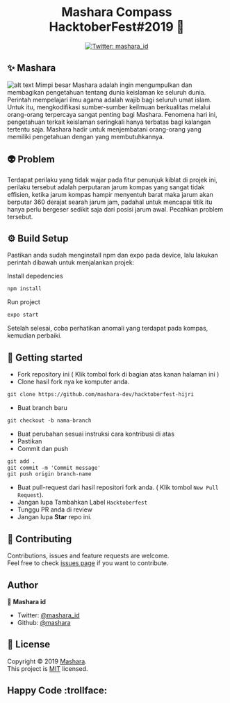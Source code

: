 <h1 align="center">Mashara Compass HacktoberFest#2019 👋</h1>
<p align="center">
  <a href="https://twitter.com/mashara_id">
    <img alt="Twitter: mashara_id" src="https://img.shields.io/twitter/follow/mashara_id.svg?style=social" target="_blank" />
  </a>
</p>

## ✨ Mashara
![alt text](https://www.mashara.id/_nuxt/img/2751b66.jpg)
Mimpi besar Mashara adalah ingin mengumpulkan dan membagikan pengetahuan tentang dunia keislaman ke seluruh dunia. Perintah mempelajari ilmu agama adalah wajib bagi seluruh umat islam. Untuk itu, mengkodifikasi sumber-sumber keilmuan berkualitas melalui orang-orang terpercaya sangat penting bagi Mashara. Fenomena hari ini, pengetahuan terkait keislaman seringkali hanya terbatas bagi kalangan tertentu saja. Mashara hadir untuk menjembatani orang-orang yang memiliki pengetahuan dengan yang membutuhkannya.

## 👽 Problem

Terdapat perilaku yang tidak wajar pada fitur penunjuk kiblat di projek ini, perilaku tersebut adalah perputaran jarum kompas yang sangat tidak effisien, ketika jarum kompas hampir menyentuh barat maka jarum akan berputar 360 derajat searah jarum jam, padahal untuk mencapai titik itu hanya perlu bergeser sedikit saja dari posisi jarum awal. Pecahkan problem tersebut.

## ⚙️ Build Setup

Pastikan anda sudah menginstall npm dan expo pada device, lalu lakukan perintah dibawah untuk menjalankan projek:

Install depedencies
```sh
npm install
```

Run project
```sh
expo start
```

Setelah selesai, coba perhatikan anomali yang terdapat pada kompas, kemudian perbaiki.

## 🚀 Getting started
* Fork repository ini ( Klik tombol fork di bagian atas kanan halaman ini )
* Clone hasil fork nya ke komputer anda.
```markdown
git clone https://github.com/mashara-dev/hacktoberfest-hijri
```
* Buat branch baru
```markdown
git checkout -b nama-branch
```
* Buat perubahan sesuai instruksi cara kontribusi di atas
* Pastikan 
* Commit dan push

```markdown
git add .
git commit -m 'Commit message'
git push origin branch-name
```

* Buat pull-request dari hasil repositori fork anda. ( Klik tombol `New Pull Request`).
* Jangan lupa Tambahkan Label `Hacktoberfest`
* Tunggu PR anda di review  
* Jangan lupa **Star** repo ini.

## 🤝 Contributing

Contributions, issues and feature requests are welcome.<br />
Feel free to check [issues page](https://github.com/mashara) if you want to contribute.

<!-- ALL-CONTRIBUTORS-LIST:END -->

## Author

👤 **Mashara id**

- Twitter: [@mashara_id](https://twitter.com/mashara_id)
- Github: [@mashara](https://github.com/mashara)


## 📝 License

Copyright © 2019 [Mashara](https://github.com/mashara).<br />
This project is [MIT](https://github.com/mashara) licensed.

## Happy Code :trollface: